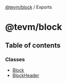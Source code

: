 [@tevm/block](README.md) / Exports

# @tevm/block

## Table of contents

### Classes

- [Block](classes/Block.md)
- [BlockHeader](classes/BlockHeader.md)
